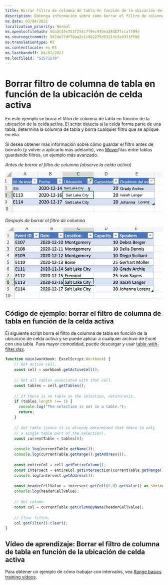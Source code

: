 ```yaml
---
title: Borrar filtro de columna de tabla en función de la ubicación de celda activa
description: Obtenga información sobre cómo borrar el filtro de columna de tabla en función de la ubicación de celda activa.
ms.date: 03/04/2021
localization_priority: Normal
ms.openlocfilehash: 5da3cdfe753f254c7f9ec97bea384b77ccaff09e
ms.sourcegitcommit: 5d24e77df70aa2c1c982275d53213c2a9323ff86
ms.translationtype: MT
ms.contentlocale: es-ES
ms.lasthandoff: 04/02/2021
ms.locfileid: "51571570"
---
```

# <a name="clear-table-column-filter-based-on-active-cell-location"></a>Borrar filtro de columna de tabla en función de la ubicación de celda activa

En este ejemplo se borra el filtro de columna de tabla en función de la ubicación de la celda activa. El script detecta si la celda forma parte de una tabla, determina la columna de tabla y borra cualquier filtro que se aplique en ella.

Si desea obtener más información sobre cómo guardar el filtro antes de borrarlo (y volver a aplicarlo más adelante), vea [Mover](move-rows-across-tables.md)filas entre tablas guardando filtros, un ejemplo más avanzado.

_Antes de borrar el filtro de columna (observe la celda activa)_

![Antes de borrar el filtro de columna](../../images/before-filter-applied.png)

_Después de borrar el filtro de columna_

![Después de borrar el filtro de columna](../../images/after-filter-cleared.png)

## <a name="sample-code-clear-table-column-filter-based-on-active-cell"></a>Código de ejemplo: borrar el filtro de columna de tabla en función de la celda activa

El siguiente script borra el filtro de columna de tabla en función de la ubicación de celda activa y se puede aplicar a cualquier archivo de Excel con una tabla. Para mayor comodidad, puede descargar y usar <a href="table-with-filter.xlsx">table-with-filter.xlsx</a>.

```TypeScript
function main(workbook: ExcelScript.Workbook) {
    // Get active cell.
    const cell = workbook.getActiveCell();

    // Get all tables associated with that cell.
    const tables = cell.getTables();
    
    // If there is no table on the selection, return/exit.
    if (tables.length !== 1) {
      console.log("The selection is not in a table.");
      return;
    }

    // Get table (since it is already determined that there is only
    // a single table part of the selection).
    const currentTable = tables[0];

    console.log(currentTable.getName());
    console.log(currentTable.getRange().getAddress());

    const entireCol = cell.getEntireColumn();
    const intersect = entireCol.getIntersection(currentTable.getRange());
    console.log(intersect.getAddress());

    const headerCellValue = intersect.getCell(0,0).getValue() as string;
    console.log(headerCellValue);

    // Get column.
    const col = currentTable.getColumnByName(headerCellValue);

    // Clear filter.
    col.getFilter().clear();
}
```

## <a name="training-video-clear-table-column-filter-based-on-active-cell-location"></a>Vídeo de aprendizaje: Borrar el filtro de columna de tabla en función de la ubicación de celda activa

Para obtener un ejemplo de cómo trabajar con intervalos, vea [Range basics training videos](range-basics.md#training-videos-range-basics).
